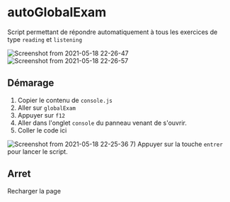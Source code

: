 # autoGlobalExam

Script permettant de répondre automatiquement à tous les exercices de type `reading` et `listening`

![Screenshot from 2021-05-18 22-26-47](https://user-images.githubusercontent.com/58041359/118719097-52a9e280-b828-11eb-8d54-d87251d4fb8f.png)
![Screenshot from 2021-05-18 22-26-57](https://user-images.githubusercontent.com/58041359/118719105-5473a600-b828-11eb-93b6-abda194b0311.png)


## Démarage

1) Copier le contenu de  `console.js`
2) Aller sur `globalExam`
3) Appuyer sur `f12`
4) Aller dans l'onglet `console` du panneau venant de s'ouvrir.
5) Coller le code ici

![Screenshot from 2021-05-18 22-25-36](https://user-images.githubusercontent.com/58041359/118718825-01015800-b828-11eb-86a2-3e26713840d2.png)
7) Appuyer sur la touche `entrer` pour lancer le script.

## Arret

Recharger la page

